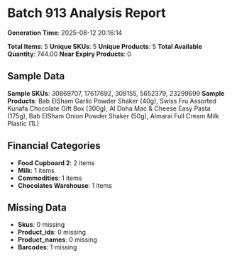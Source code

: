 # Batch 913 Analysis Report

**Generation Time**: 2025-08-12 20:16:14

**Total Items**: 5
**Unique SKUs**: 5
**Unique Products**: 5
**Total Available Quantity**: 744.00
**Near Expiry Products**: 0

## Sample Data
**Sample SKUs**: 30869707, 17617692, 308155, 5652379, 23299699
**Sample Products**: Bab ElSham Garlic Powder Shaker (40g), Swiss Fru Assorted Kunafa Chocolate Gift Box (300g), Al Doha Mac & Cheese Easy Pasta (175g), Bab ElSham Onion Powder Shaker (50g), Almarai Full Cream Milk Plastic (1L)

## Financial Categories
- **Food Cupboard 2**: 2 items
- **Milk**: 1 items
- **Commodities**: 1 items
- **Chocolates Warehouse**: 1 items

## Missing Data
- **Skus**: 0 missing
- **Product_ids**: 0 missing
- **Product_names**: 0 missing
- **Barcodes**: 1 missing
